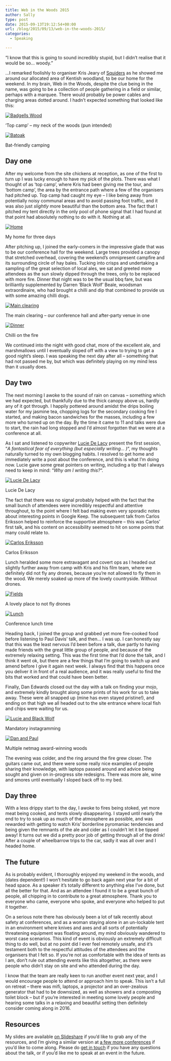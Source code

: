```yaml
---
title: Web in the Woods 2015
author: Sally
type: post
date: 2015-09-13T19:12:54+00:00
url: /blog/2015/09/13/web-in-the-woods-2015/
categories:
  - Speaking

---
```

<p class="lede">
  “I know that this is going to sound incredibly stupid, but I didn&#8217;t realise that it would be so&#8230; woody.”
</p>

&#8230;I remarked foolishly to organiser Kris Jeary of <a href="https://www.squiders.com/" target="_blank">Squiders</a> as he showed me around our allocated area of Kentish woodland, to be our home for the weekend. In my brain, Web in the Woods, despite the clue being in the name, was going to be a collection of people gathering in a field or similar, perhaps with a marquee. There would probably be power cables and charging areas dotted around. I hadn&#8217;t expected something that looked like this:

[![Badgells Wood][1]][1]

<p class="caption">
  &#8216;Top camp&#8217; &#8211; my neck of the woods (pun intended)
</p>

[![Batoak][2]][2]

<p class="caption">
  Bat-friendly camping
</p>

## Day one

After my welcome from the site chickens at reception, as one of the first to turn up I was lucky enough to have my pick of the plots. There was what I thought of as &#8216;top camp&#8217;, where Kris had been giving me the tour, and &#8216;bottom camp&#8217;, the area by the entrance path where a few of the organisers had pitched up. Top camp had caught my eye &#8211; I like being away from potentially noisy communal areas and to avoid passing foot traffic, and it was also just _slightly_ more beautiful than the bottom area. The fact that I pitched my tent directly in the only pool of phone signal that I had found at that point had absolutely nothing to do with it. Nothing at all.

[![Home][3]][3]

<p class="caption">
  My home for three days
</p>

After pitching up, I joined the early-comers in the impressive glade that was to be our conference hall for the weekend. Large trees provided a canopy that stretched overhead, covering the weekend&#8217;s omnipresent campfire and its surrounding circle of hay bales. Tucking into crisps and undertaking a sampling of the great selection of local ales, we sat and greeted more attendees as the sun slowly dipped through the trees, only to be replaced with more fire. Dinner that night was to be the usual bbq fare, but was brilliantly supplemented by Darren &#8216;Black Wolf&#8217; Beale, woodsman extraordinaire, who had brought a chilli and dip that combined to provide us with some amazing chilli dogs.

[![Main clearing][4]][4]

<p class="caption">
  The main clearing &#8211; our conference hall and after-party venue in one
</p>

[![Dinner][5]][5]

<p class="caption">
  Chilli on the fire
</p>

We continued into the night with good chat, more of the excellent ale, and marshmallows until I eventually sloped off with a view to trying to get a good night&#8217;s sleep. I was speaking the next day after all &#8211; something that had not passed me by, but which was definitely playing on my mind less than it usually does.

## Day two

The next morning I awoke to the sound of rain on canvas &#8211; something which we had expected, but thankfully due to the thick canopy above us, hardly any of it got through. I happily pottered around amidst the drips boiling water for my jasmine tea, chopping logs for the secondary cooking fire I started, and making bacon sandwiches for the masses, including a few more who turned up on the day. By the time it came to 11 and talks were due to start, the rain had long stopped and I&#8217;d almost forgotten that we were at a conference at all.

As I sat and listened to copywriter <a href="http://luciedelacy.co.uk/" target="_blank">Lucie De Lacy</a> present the first session, &#8220;_A fantastical fear of everything (but especially writing&#8230; )_&#8220;, my thoughts naturally turned to my own blogging habits. I resolved to get home and immediately write a post about the conference, and this is what I&#8217;m doing now. Lucie gave some great pointers on writing, including a tip that I always need to keep in mind: &#8220;_Why am I writing this?_&#8220;.

[![Lucie De Lacy][6]][6]

<p class="caption">
  Lucie De Lacy
</p>

The fact that there was no signal probably helped with the fact that the small bunch of attendees were incredibly respectful and attentive throughout, to the point where I felt bad making even very sporadic notes about interesting points in Google Keep. The subsequent talk from Carlos Eriksson helped to reinforce the supportive atmosphere &#8211; this was Carlos&#8217; first talk, and his content on accessibility seemed to hit on some points that many could relate to.

[![Carlos Eriksson][7]][7]

<p class="caption">
  Carlos Eriksson
</p>

Lunch heralded some more extravagant and covert ops as I headed out slightly further away from camp with Kris and his film team, where we definitely did not fly any drones, because you&#8217;re not allowed to fly them in the wood. We merely soaked up more of the lovely countryside. Without drones.

[![Fields][8]][8]

<p class="caption">
  A lovely place to not fly drones
</p>

[![Lunch][9]][9]

<p class="caption">
  Conference lunch time
</p>

Heading back, I joined the group and grabbed yet more fire-cooked food before listening to Paul Davis&#8217; talk, and then&#8230; I was up. I can honestly say that this was the least nervous I&#8217;d been before a talk, due partly to having made friends with the great little group of people, and because of the extremely relaxing setting. This was the first time that I&#8217;d done the talk, and I think it went ok, but there are a few things that I&#8217;m going to switch up and amend before I give it again next week. I always find that this happens once you deliver it in front of a real audience, and it was really useful to find the bits that worked and that could have been better.

Finally, Dan Edwards closed out the day with a talk on finding your mojo, and extremely kindly brought along some prints of his work for us to take away. These were all snapped up (mine has even stayed pristine!), and ending on that high we all headed out to the site entrance where local fish and chips were waiting for us.

[![Lucie and Black Wolf][10]][10]

<p class="caption">
  Mandatory instagramming
</p>

[![Dan and Paul][11]][11]

<p class="caption">
  Multiple netmag award-winning woods
</p>

The evening was colder, and the ring around the fire grew closer. The guitars came out, and there were some really nice examples of people sharing their knowledge, with laptops passed around and advice being sought and given on in-progress site redesigns. There was more ale, wine and smores until eventually I sloped back off to my bed.

## Day three

With a less drippy start to the day, I awoke to fires being stoked, yet more meat being cooked, and tents slowly disappearing. I stayed until nearly the end to try to soak up as much of the atmosphere as possible, and was rewarded with getting to watch Kris&#8217; borderline pyromaniac tendencies and being given the remnants of the ale and cider as I couldn&#8217;t let it be tipped away! It turns out we did a pretty poor job of getting through all of the drink! After a couple of wheelbarrow trips to the car, sadly it was all over and I headed home.

## The future

As is probably evident, I thoroughly enjoyed my weekend in the woods, and (dates dependent!) I won&#8217;t hesitate to go back again next year for a bit of head space. As a speaker it&#8217;s totally different to anything else I&#8217;ve done, but all the better for that. And as an attendee I found it to be a great bunch of people, all chipping in to contribute to a great atmosphere. Thank you to everyone who came, everyone who spoke, and everyone who helped to put it together.

On a serious note there has obviously been a lot of talk recently about safety at conferences, and as a woman staying alone in an un-lockable tent in an environment where knives and axes and all sorts of potentially threatening equipment was floating around, my mind obviously wandered to worst case scenarios. This kind of event is obviously an extremely difficult thing to do well, but at no point did I ever feel remotely unsafe, and it&#8217;s testament both to the respectful attitudes of the attendees and the organisers that I felt so. If you&#8217;re not as comfortable with the idea of tents as I am, don&#8217;t rule out attending events like this altogether, as there were people who didn&#8217;t stay on site and who attended during the day.

I know that the team are really keen to run another event next year, and I would encourage people to attend or approach him to speak. This isn&#8217;t a full on retreat &#8211; there was mifi, laptops, a projector and an over-zealous generator that had to be downsized, as well as showers and a composting toilet block &#8211; but if you&#8217;re interested in meeting some lovely people and hearing some talks in a relaxing and beautiful setting then definitely consider coming along in 2016.

## Resources

My slides are available <a href="http://www.slideshare.net/sallyjenkinson/an-introduction-to-open-data-52726002" target="_blank">on Slideshare</a> if you&#8217;d like to grab any of the resources, and I&#8217;m giving a similar version at <a href="http://recordssoundthesame.com/speaking/" target="_blank">a few more conferences</a> if you&#8217;d like to come along. Please do [get in touch][12] if you have any questions about the talk, or if you&#8217;d like me to speak at an event in the future.

 [1]: http://recordssoundthesame.com/wp-content/uploads/2015/09/woods.jpg
 [2]: http://recordssoundthesame.com/wp-content/uploads/2015/09/bats.jpg
 [3]: http://recordssoundthesame.com/wp-content/uploads/2015/09/home.jpg
 [4]: http://recordssoundthesame.com/wp-content/uploads/2015/09/clearing.jpg
 [5]: http://recordssoundthesame.com/wp-content/uploads/2015/09/dinner1.jpg
 [6]: http://recordssoundthesame.com/wp-content/uploads/2015/09/lucie.jpg
 [7]: http://recordssoundthesame.com/wp-content/uploads/2015/09/carlos.jpg
 [8]: http://recordssoundthesame.com/wp-content/uploads/2015/09/fields.jpg
 [9]: http://recordssoundthesame.com/wp-content/uploads/2015/09/lunch2.jpg
 [10]: http://recordssoundthesame.com/wp-content/uploads/2015/09/fishandchips.jpg
 [11]: http://recordssoundthesame.com/wp-content/uploads/2015/09/danandpaul.jpg
 [12]: http://recordssoundthesame.com/contact/